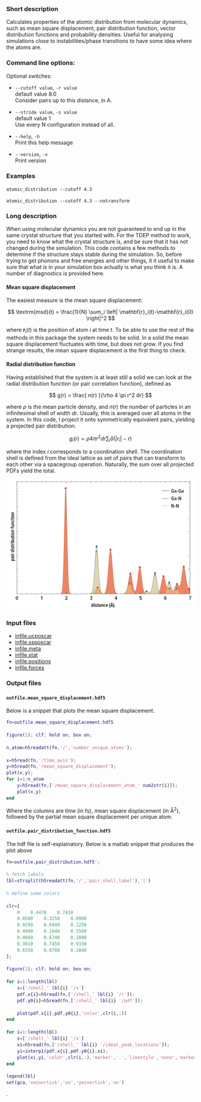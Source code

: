 
### Short description

Calculates properties of the atomic distribution from molecular dynamics, such as mean square displacement, pair distribution function, vector distribution functions and probability densities. Useful for analysing simulations close to instabilities/phase transitions to have some idea where the atoms are.

### Command line options:




Optional switches:

* `--cutoff value`, `-r value`  
    default value 8.0  
    Consider pairs up to this distance, in A.

* `--stride value`, `-s value`  
    default value 1  
    Use every N configuration instead of all.

* `--help`, `-h`  
    Print this help message

* `--version`, `-v`  
    Print version
### Examples

`atomic_distribution --cutoff 4.3` 

`atomic_distribution --cutoff 4.3 --notransform` 

### Long description

When using molecular dynamics you are not guaranteed to end up in the same crystal structure that you started with. For the TDEP method to work, you need to know what the crystal structure is, and be sure that it has not changed during the simulation. This code contains a few methods to determine if the structure stays stable during the simulation. So, before trying to get phonons and free energies and other things, it it useful to make sure that what is in your simulation box actually is what you think it is. A number of diagnostics is provided here.

#### Mean square displacement

The easiest measure is the mean square displacement:

$$
\textrm{msd}(t) = \frac{1}{N} \sum_i \left| \mathbf{r}_i(t)-\mathbf{r}_i(0) \right|^2
$$

where $\mathbf{r}_i(t)$ is the position of atom $i$ at time $t$. To be able to use the rest of the methods in this package the system needs to be solid. In a solid the mean square displacement fluctuates with time, but does not grow. If you find strange results, the mean square displacement is the first thing to check.

#### Radial distribution function

Having established that the system is at least still a solid we can look at the radial distribution function (or pair correlation function), defined as

$$
g(r) = \frac{ n(r) }{\rho 4 \pi r^2 dr}
$$

where $\rho$ is the mean particle density, and $n(r)$ the number of particles in an infinitesimal shell of width $dr$. Usually, this is averaged over all atoms in the system. In this code, I project it onto symmetrically equivalent pairs, yielding a projected pair distribution:

$$
g_i(r) = {\rho 4 \pi r^2 dr} \sum_i \delta\left( \left|r_i\right|-r \right)
$$

where the index $i$ corresponds to a coordination shell. The coordination shell is defined from the ideal lattice as set of pairs that can transform to each other via a spacegroup operation. Naturally, the sum over all projected PDFs yield the total.

<center>
<img src="/media/gan_pair_distribution.png" width="500" />
</center>


### Input files

* [infile.ucposcar](../files.md#infile.ucposcar)
* [infile.ssposcar](../files.md#infile.ssposcar)
* [infile.meta](../files.md#infile.meta)
* [infile.stat](../files.md#infile.stat)
* [infile.positions](../files.md#infile.positions)
* [infile.forces](../files.md#infile.forces)

### Output files

#### `outfile.mean_square_displacement.hdf5`

Below is a snippet that plots the mean square displacement.

```matlab
fn=outfile.mean_square_displacement.hdf5

figure(1); clf; hold on; box on;

n_atom=h5readatt(fn,'/','number_unique_atoms');

x=h5read(fn,'/time_axis');
y=h5read(fn,'/mean_square_displacement');
plot(x,y);
for i=1:n_atom
    y=h5read(fn,['/mean_square_displacement_atom_' num2str(i)]);
    plot(x,y)
end
```

Where the columns are time (in fs), mean square displacement (in Å<sup>2</sup>), followed by the partial mean square displacement per unique atom.

#### `outfile.pair_distribution_function.hdf5`

The hdf file is self-explainatory. Below is a matlab snippet that produces the plot above

```matlab
fn=outfile.pair_distribution.hdf5';

% fetch labels
lbl=strsplit(h5readatt(fn,'/','pair_shell_label'),'|')

% define some colors

clr=[
    0    0.4470    0.7410
    0.8500    0.3250    0.0980
    0.9290    0.6940    0.1250
    0.4940    0.1840    0.5560
    0.4660    0.6740    0.1880
    0.3010    0.7450    0.9330
    0.6350    0.0780    0.1840
];

figure(1); clf; hold on; box on;

for i=1:length(lbl)
    s=['/shell_' lbl{i} '/x']
    pdf.x{i}=h5read(fn,['/shell_' lbl{i} '/r']);
    pdf.y0{i}=h5read(fn,['/shell_' lbl{i} '/pdf']);

    plot(pdf.x{i},pdf.y0{i},'color',clr(i,:))
end

for i=1:length(lbl)
    s=['/shell_' lbl{i} '/x']
    xi=h5read(fn,['/shell_' lbl{i} '/ideal_peak_locations']);
    yi=interp1(pdf.x{i},pdf.y0{i},xi);
    plot(xi,yi,'color',clr(i,:),'marker','.','linestyle','none','markersize',15)
end

legend(lbl)
set(gca,'xminortick','on','yminortick','on')
```
.


